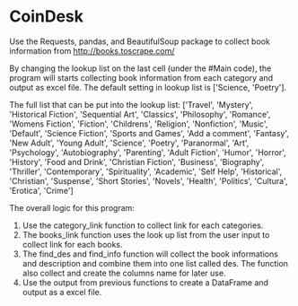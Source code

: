 # CoinDesk

Use the Requests, pandas, and BeautifulSoup package to collect book information from http://books.toscrape.com/ 

By changing the lookup list on the last cell (under the #Main code), the program will starts collecting book information from each category and output as excel file. The default setting in lookup list is ['Science, 'Poetry']. 

The full list that can be put into the lookup list: ['Travel', 'Mystery', 'Historical Fiction', 'Sequential Art', 'Classics', 'Philosophy', 'Romance', 'Womens Fiction', 'Fiction', 'Childrens', 'Religion', 'Nonfiction', 'Music', 'Default', 'Science Fiction', 'Sports and Games', 'Add a comment', 'Fantasy', 'New Adult', 'Young Adult', 'Science', 'Poetry', 'Paranormal', 'Art', 'Psychology', 'Autobiography', 'Parenting', 'Adult Fiction', 'Humor', 'Horror', 'History', 'Food and Drink', 'Christian Fiction', 'Business', 'Biography', 'Thriller', 'Contemporary', 'Spirituality', 'Academic', 'Self Help', 'Historical', 'Christian', 'Suspense', 'Short Stories', 'Novels', 'Health', 'Politics', 'Cultura', 'Erotica', 'Crime']

The overall logic for this program:
1. Use the category_link function to collect link for each categories.
2. The books_link function uses the look up list from the user input to collect link for each books.
3. The find_des and find_info function will collect the book informations and description and combine them into one list called des. The function also collect and create the columns name for later use.
4. Use the output from previous functions to create a DataFrame and output as a excel file.


